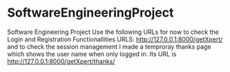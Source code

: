 # SoftwareEngineeringProject
Software Engineering Project
Use the following URLs for now to check the Login and Registration Functionallities
URLS:
http://127.0.0.1:8000/getXpert/
and to check the session management I made a temproray thanks page which shows the user name when only logged in.
Its URL is http://127.0.0.1:8000/getXpert/thanks/
